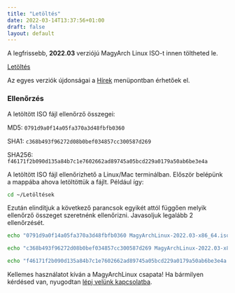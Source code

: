 ```yaml
---
title: "Letöltés"
date: 2022-03-14T13:37:56+01:00
draft: false
layout: default
---
```

A legfrissebb, **2022.03** verziójú MagyArch Linux ISO-t innen töltheted le.

<a href="{{ .Site.BaseURL }}" class="btn btn-main mt-20">Letöltés</a>

Az egyes verziók újdonságai a [Hírek](/hirek) menüpontban érhetőek el.

### Ellenőrzés
A letöltött ISO fájl ellenőrző összegei:

MD5: `0791d9a0f14a05fa370a3d48fbfb0360`

SHA1: `c368b493f96272d08b0bef034857cc300587d269`

SHA256: `f46171f2b090d135a84b7c1e7602662ad89745a05bcd229a0179a50ab6be3e4a`

A letöltött ISO fájl ellenőrizhető a Linux/Mac terminálban. Először belépünk a mappába ahova letöltöttük a fájlt. Például így:
```bash
cd ~/Letöltések
```
Ezután elindítjuk a következő parancsok egyikét attól függően melyik ellenőrző összeget szeretnénk ellenőrizni. Javasoljuk legalább 2 ellenőrzését.
```bash
echo "0791d9a0f14a05fa370a3d48fbfb0360 MagyArchLinux-2022.03-x86_64.iso" | md5sum -c

echo "c368b493f96272d08b0bef034857cc300587d269 MagyArchLinux-2022.03-x86_64.iso" | sha1sum -c

echo "f46171f2b090d135a84b7c1e7602662ad89745a05bcd229a0179a50ab6be3e4a MagyArchLinux-2022.03-x86_64.iso" | sha256sum -c
```
Kellemes használatot kíván a MagyArchLinux csapata! Ha bármilyen kérdésed van, nyugodtan [lépj velünk kapcsolatba](/kapcsolatba).
